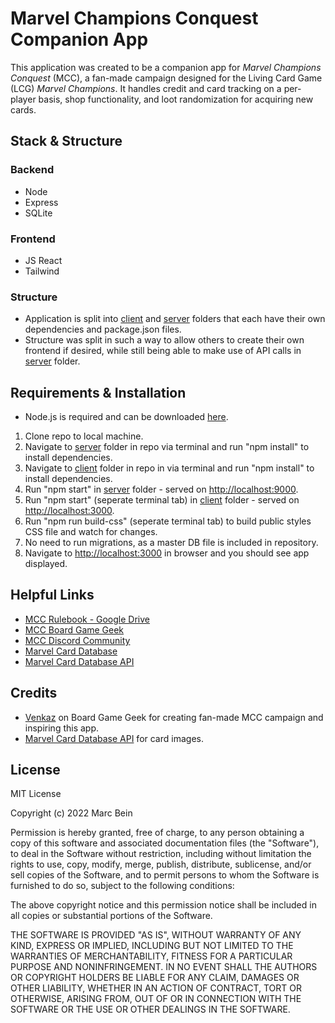 # Marvel Champions Conquest Companion App

This application was created to be a companion app for _Marvel Champions Conquest_ (MCC), a fan-made campaign designed for the Living Card Game (LCG) _Marvel Champions_. It handles credit and card tracking on a per-player basis, shop functionality, and loot randomization for acquiring new cards.

## Stack & Structure

### Backend

- Node
- Express
- SQLite

### Frontend

- JS React
- Tailwind

### Structure

- Application is split into [client](client) and [server](server) folders that each have their own dependencies and package.json files.
- Structure was split in such a way to allow others to create their own frontend if desired, while still being able to make use of API calls in [server](server/routes/index.js) folder.

## Requirements & Installation

- Node.js is required and can be downloaded [here](https://nodejs.org/en/download/).

1. Clone repo to local machine.
2. Navigate to [server](server) folder in repo via terminal and run "npm install" to install dependencies.
3. Navigate to [client](client) folder in repo in via terminal and run "npm install" to install dependencies.
4. Run "npm start" in [server](server) folder - served on [http://localhost:9000](http://localhost:9000).
5. Run "npm start" (seperate terminal tab) in [client](client) folder - served on [http://localhost:3000](http://localhost:3000).
6. Run "npm run build-css" (seperate terminal tab) to build public styles CSS file and watch for changes.
7. No need to run migrations, as a master DB file is included in repository.
8. Navigate to [http://localhost:3000](http://localhost:3000) in browser and you should see app displayed.

## Helpful Links

- [MCC Rulebook - Google Drive](https://drive.google.com/drive/folders/1s87w8nJLEG_dx_OCpXOT_s7szEBV02tg)
- [MCC Board Game Geek](https://boardgamegeek.com/thread/2733809/marvel-champions-conquest)
- [MCC Discord Community](https://discord.gg/HhWCehDwJS)
- [Marvel Card Database](https://marvelcdb.com/)
- [Marvel Card Database API](https://marvelcdb.com/api/)

## Credits

- [Venkaz](https://boardgamegeek.com/user/Venkaz) on Board Game Geek for creating fan-made MCC campaign and inspiring this app.
- [Marvel Card Database API](https://marvelcdb.com/api/) for card images.

## License

MIT License

Copyright (c) 2022 Marc Bein

Permission is hereby granted, free of charge, to any person obtaining a copy
of this software and associated documentation files (the "Software"), to deal
in the Software without restriction, including without limitation the rights
to use, copy, modify, merge, publish, distribute, sublicense, and/or sell
copies of the Software, and to permit persons to whom the Software is
furnished to do so, subject to the following conditions:

The above copyright notice and this permission notice shall be included in all
copies or substantial portions of the Software.

THE SOFTWARE IS PROVIDED "AS IS", WITHOUT WARRANTY OF ANY KIND, EXPRESS OR
IMPLIED, INCLUDING BUT NOT LIMITED TO THE WARRANTIES OF MERCHANTABILITY,
FITNESS FOR A PARTICULAR PURPOSE AND NONINFRINGEMENT. IN NO EVENT SHALL THE
AUTHORS OR COPYRIGHT HOLDERS BE LIABLE FOR ANY CLAIM, DAMAGES OR OTHER
LIABILITY, WHETHER IN AN ACTION OF CONTRACT, TORT OR OTHERWISE, ARISING FROM,
OUT OF OR IN CONNECTION WITH THE SOFTWARE OR THE USE OR OTHER DEALINGS IN THE
SOFTWARE.

